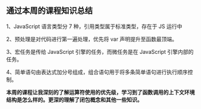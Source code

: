 ## 通过本周的课程知识总结

1、JavaScript 语言类型分 7 种，引用类型属于标准类型，存在于 JS 运行中

2、预处理是对代码进行第一遍处理，优先将 var 声明提升至函数最顶端。

3、宏任务是传给 JavaScript 引擎的任务，而微任务是在 JavaScript 引擎内部的任务。

4、简单语句由表达式加分号组成，组合语句用于将多条简单语句进行执行顺序控制。

**本周的课程让我深刻的了解运算符使用的优先级，学习到了函数调用的上下文环境结构是怎么样的。更深的理解了闭包概念和其他一些知识。**

